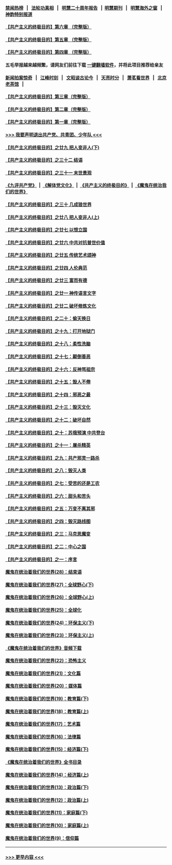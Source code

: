 #### [禁闻热榜](热点新闻.md?=0)  &nbsp;&nbsp;|&nbsp;&nbsp; [法轮功真相](https://github.com/gfw-breaker/truth/blob/master/README.md?=0) &nbsp;&nbsp;|&nbsp;&nbsp; [明慧二十周年报告](https://github.com/gfw-breaker/mh-reports/blob/master/README.md?=0) &nbsp;&nbsp;|&nbsp;&nbsp;[明慧期刊](https://github.com/gfw-breaker/mh-qikan) &nbsp;&nbsp;|&nbsp;&nbsp; [明慧海外之窗](https://github.com/gfw-breaker/mh-news/blob/master/README.md?=0) &nbsp;&nbsp;|&nbsp;&nbsp; [神韵特别报道](https://github.com/gfw-breaker/mh-news/blob/master/shenyun.md?=0)
#### [【共产主义的终极目的】第六章 （完整版）](../pages/nsc422/n11428913.md?t=03190631) 
#### [【共产主义的终极目的】第五章 （完整版）](../pages/nsc422/n11428912.md?t=03190631) 
#### [【共产主义的终极目的】第四章 （完整版）](../pages/nsc422/n11428907.md?t=03190631) 
#### 五毛举报越来越频繁，请网友们前往下载 [一键翻墙软件](https://github.com/gfw-breaker/ssr-accounts)，并将此项目推荐给亲友
#### [新闻拍案惊奇](https://github.com/gfw-breaker/banned-news/blob/master/pages/link4.md) &nbsp;&nbsp;|&nbsp;&nbsp; [江峰时刻](https://github.com/gfw-breaker/banned-news/blob/master/pages/link4.md) &nbsp;&nbsp;|&nbsp;&nbsp; [文昭谈古论今](https://github.com/gfw-breaker/banned-news/blob/master/pages/link4.md) &nbsp;&nbsp;|&nbsp;&nbsp; [天亮时分](https://github.com/gfw-breaker/banned-news/blob/master/pages/link4.md) &nbsp;&nbsp;|&nbsp;&nbsp; [萧茗看世界](https://github.com/gfw-breaker/banned-news/blob/master/pages/link4.md) &nbsp;&nbsp;|&nbsp;&nbsp; [北京老茶馆](https://github.com/gfw-breaker/banned-news/blob/master/pages/link4.md) &nbsp;&nbsp;|&nbsp;&nbsp; 
#### [【共产主义的终极目的】第三章（完整版）](../pages/nsc422/n11428848.md?t=03190631) 
#### [【共产主义的终极目的】第二章（完整版）](../pages/nsc422/n11428831.md?t=03190631) 
#### [【共产主义的终极目的】第一章（完整版）](../pages/nsc422/n11417651.md?t=03190631) 
#### [>>> 我要声明退出共产党、共青团、少年队 <<<](https://github.com/begood0513/goodnews/blob/master/quit/letter.md) 
#### [【共产主义的终极目的】之廿九 把人变非人(下)](../pages/nsc422/n11344140.md?t=03190631) 
#### [【共产主义的终极目的】之三十二 结语](../pages/nsc422/n11360535.md?t=03190631) 
#### [【共产主义的终极目的】之三十一 末世景观](../pages/nsc422/n11351129.md?t=03190631) 
#### [《九评共产党》](https://github.com/begood0513/9ping.md/blob/master/README.md) &nbsp;|&nbsp; [《解体党文化》](../../../../jtdwh.md/blob/master/README.md)  &nbsp;|&nbsp; [《共产主义的终极目的》](../../../../gczydzjmd.md/blob/master/README.md) &nbsp;|&nbsp; [《魔鬼在统治我们的世界》](../../../../mgztzwmdsj.md/blob/master/README.md) 
#### [【共产主义的终极目的】之三十 几成狼世界](../pages/nsc422/n11348280.md?t=03190631) 
#### [【共产主义的终极目的】之廿八 把人变非人(上)](../pages/nsc422/n11340492.md?t=03190631) 
#### [【共产主义的终极目的】之廿七 以恨立国](../pages/nsc422/n11336944.md?t=03190631) 
#### [【共产主义的终极目的】之廿六 中共对抗普世价值](../pages/nsc422/n11324785.md?t=03190631) 
#### [【共产主义的终极目的】之廿五 传统艺术颂神](../pages/nsc422/n11296396.md?t=03190631) 
#### [【共产主义的终极目的】之廿四 人伦典范](../pages/nsc422/n11296397.md?t=03190631) 
#### [【共产主义的终极目的】之廿三 富而有德](../pages/nsc422/n11283598.md?t=03190631) 
#### [【共产主义的终极目的】之廿一 神传语言文字](../pages/nsc422/n11263265.md?t=03190631) 
#### [【共产主义的终极目的】之廿二 破坏修炼文化](../pages/nsc422/n11245728.md?t=03190631) 
#### [【共产主义的终极目的】之二十：偷天换日](../pages/nsc422/n11238846.md?t=03190631) 
#### [【共产主义的终极目的】之十九：打开地狱门](../pages/nsc422/n11206376.md?t=03190631) 
#### [【共产主义的终极目的】之十八：柔性洗脑](../pages/nsc422/n11199994.md?t=03190631) 
#### [【共产主义的终极目的】之十七：颠倒善恶](../pages/nsc422/n11179782.md?t=03190631) 
#### [【共产主义的终极目的】之十六：反神骂祖宗](../pages/nsc422/n11166798.md?t=03190631) 
#### [【共产主义的终极目的】之十五：毁人不倦](../pages/nsc422/n11166792.md?t=03190631) 
#### [【共产主义的终极目的】之十四：邪恶之最](../pages/nsc422/n11150249.md?t=03190631) 
#### [【共产主义的终极目的】之十三：毁灭文化](../pages/nsc422/n11135227.md?t=03190631) 
#### [【共产主义的终极目的】之十二：破坏自然](../pages/nsc422/n11135214.md?t=03190631) 
#### [【共产主义的终极目的】之十：苏俄预演 中共登台](../pages/nsc422/n11118424.md?t=03190631) 
#### [【共产主义的终极目的】之十一：屠杀精英](../pages/nsc422/n11118442.md?t=03190631) 
#### [【共产主义的终极目的】之九：共产邪灵一路杀](../pages/nsc422/n11114139.md?t=03190631) 
#### [【共产主义的终极目的】之八：毁灭人类](../pages/nsc422/n11108503.md?t=03190631) 
#### [【共产主义的终极目的】之七：受苦的还是工农](../pages/nsc422/n11101809.md?t=03190631) 
#### [【共产主义的终极目的】之六：甜头和苦头](../pages/nsc422/n11096971.md?t=03190631) 
#### [【共产主义的终极目的】之五：万变不离其邪](../pages/nsc422/n11091285.md?t=03190631) 
#### [【共产主义的终极目的】之四：毁灭路线图](../pages/nsc422/n11086284.md?t=03190631) 
#### [【共产主义的终极目的】之三：马克思魔变](../pages/nsc422/n11061941.md?t=03190631) 
#### [【共产主义的终极目的】之二：中心之国](../pages/nsc422/n11047728.md?t=03190631) 
#### [【共产主义的终极目的】之一：序言](../pages/nsc422/n11086077.md?t=03190631) 
#### [魔鬼在统治着我们的世界(28)：结束语](../pages/nsc422/n10936246.md?t=03190631) 
#### [魔鬼在统治着我们的世界(27)：全球野心(下)](../pages/nsc422/n10928319.md?t=03190631) 
#### [魔鬼在统治着我们的世界(26)：全球野心(上)](../pages/nsc422/n10900318.md?t=03190631) 
#### [魔鬼在统治着我们的世界(25)：全球化](../pages/nsc422/n10788205.md?t=03190631) 
#### [魔鬼在统治着我们的世界(24)：环保主义(下)](../pages/nsc422/n10695307.md?t=03190631) 
#### [魔鬼在统治着我们的世界(23)：环保主义(上)](../pages/nsc422/n10688613.md?t=03190631) 
#### [《魔鬼在统治着我们的世界》音频下载](../pages/nsc422/n10635553.md?t=03190631) 
#### [魔鬼在统治着我们的世界(22)：恐怖主义](../pages/nsc422/n10614727.md?t=03190631) 
#### [魔鬼在统治着我们的世界(21)：文化篇](../pages/nsc422/n10597706.md?t=03190631) 
#### [魔鬼在统治着我们的世界(20)：媒体篇](../pages/nsc422/n10586579.md?t=03190631) 
#### [魔鬼在统治着我们的世界(19)：教育篇(下)](../pages/nsc422/n10564808.md?t=03190631) 
#### [魔鬼在统治着我们的世界(18)：教育篇(上)](../pages/nsc422/n10526970.md?t=03190631) 
#### [魔鬼在统治着我们的世界(17)：艺术篇](../pages/nsc422/n10499093.md?t=03190631) 
#### [魔鬼在统治着我们的世界(16)：法律篇](../pages/nsc422/n10485969.md?t=03190631) 
#### [魔鬼在统治着我们的世界(15)：经济篇(下)](../pages/nsc422/n10469975.md?t=03190631) 
#### [《魔鬼在统治着我们的世界》全书目录](../pages/nsc422/n10464261.md?t=03190631) 
#### [魔鬼在统治着我们的世界(14)：经济篇(上)](../pages/nsc422/n10457370.md?t=03190631) 
#### [魔鬼在统治着我们的世界(13)：政治篇(下)](../pages/nsc422/n10448270.md?t=03190631) 
#### [魔鬼在统治着我们的世界(12)：政治篇(上)](../pages/nsc422/n10444576.md?t=03190631) 
#### [魔鬼在统治着我们的世界(11)：家庭篇(下)](../pages/nsc422/n10440961.md?t=03190631) 
#### [魔鬼在统治着我们的世界(10)：家庭篇(上)](../pages/nsc422/n10435448.md?t=03190631) 
#### [魔鬼在统治着我们的世界(9)：信仰篇](../pages/nsc422/n10432159.md?t=03190631) 

----
#### [ >>> 更早内容 <<< ](../indexes/nsc422-earlier.md)
